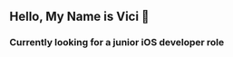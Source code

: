 ## Hello, My Name is Vici 👋
### Currently looking for a junior iOS developer role
<!--
**vshaweddy/vshaweddy** is a ✨ _special_ ✨ repository because its `README.md` (this file) appears on your GitHub profile.

I am a developer with a product design background. I've helped startups build their products for the past five years, from B2B to B2C and from web apps to mobile apps.

💪🏼 My strengths:
I am a storyteller 
I believe user experience is essential
I am curious to learn new things (coding is one of them)
I believe in team collaboration, but I am also independent

😬 My weaknesses:
I am adamant about usability and accessibility

📧 Contact:
Email: vshaweddy@gmail.com	

✨ Pronounce:
She / Her

